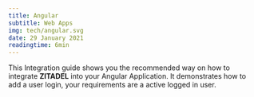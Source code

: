 ```yaml
---
title: Angular
subtitle: Web Apps
img: tech/angular.svg
date: 29 January 2021
readingtime: 6min
---
```



This Integration guide shows you the recommended way on how to integrate **ZITADEL** into your Angular Application.
It demonstrates how to add a user login, your requirements are a active logged in user.